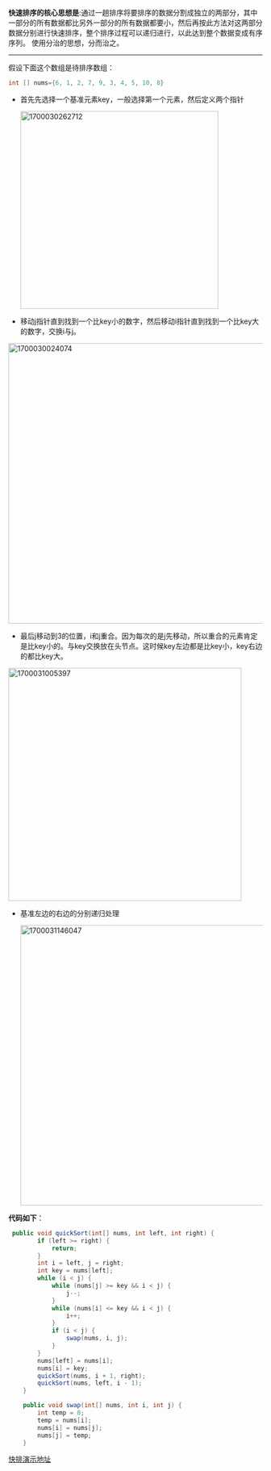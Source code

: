 **快速排序的核心思想是**:通过一趟排序将要排序的数据分割成独立的两部分，其中一部分的所有数据都比另外一部分的所有数据都要小，然后再按此方法对这两部分数据分别进行快速排序，整个排序过程可以递归进行，以此达到整个数据变成有序序列。
使用分治的思想，分而治之。

-------------------------------------------------------------------------------------------------------
 假设下面这个数组是待排序数组：
```java 
int [] nums={6, 1, 2, 7, 9, 3, 4, 5, 10, 8}
```
 - 首先先选择一个基准元素key，一般选择第一个元素，然后定义两个指针

      <img width="392" alt="1700030262712" src="https://github.com/CNwxp/algorithm/assets/48647632/cc38b140-300b-416b-b2e6-1bf458207b2b">
 
 - 移动j指针直到找到一个比key小的数字，然后移动i指针直到找到一个比key大的数字，交换i与j。
 <img width="556" alt="1700030024074" src="https://github.com/CNwxp/algorithm/assets/48647632/c99f24cb-f73d-49ad-869c-0d25eb1bd362">
 
 - 最后j移动到3的位置，i和j重合。因为每次的是j先移动，所以重合的元素肯定是比key小的。与key交换放在头节点。这时候key左边都是比key小，key右边的都比key大。

 <img width="462" alt="1700031005397" src="https://github.com/CNwxp/algorithm/assets/48647632/68b75dc7-aade-48fe-9209-ae21917328f6">

 - 基准左边的右边的分别递归处理

   <img width="556" alt="1700031146047" src="https://github.com/CNwxp/algorithm/assets/48647632/e6d12a93-ad5d-4766-a3dc-c87f610954f0">

**代码如下**：
```java
 public void quickSort(int[] nums, int left, int right) {
        if (left >= right) {
            return;
        }
        int i = left, j = right;
        int key = nums[left];
        while (i < j) {
            while (nums[j] >= key && i < j) {
                j--;
            }
            while (nums[i] <= key && i < j) {
                i++;
            }
            if (i < j) {
                swap(nums, i, j);
            }
        }
        nums[left] = nums[i];
        nums[i] = key;
        quickSort(nums, i + 1, right);
        quickSort(nums, left, i - 1);
    }

    public void swap(int[] nums, int i, int j) {
        int temp = 0;
        temp = nums[i];
        nums[i] = nums[j];
        nums[j] = temp;
    }

```
[快排演示地址](https://www.cs.usfca.edu/~galles/visualization/ComparisonSort.html)
